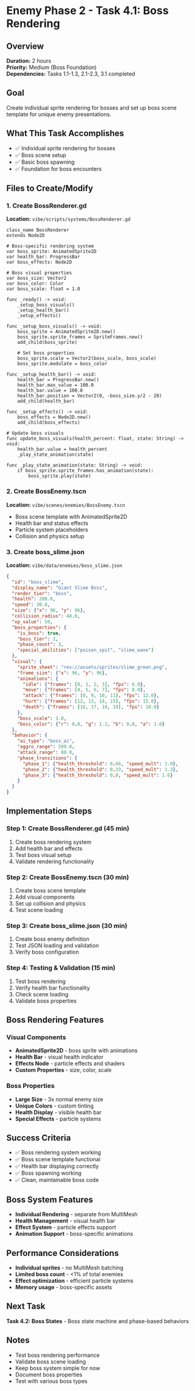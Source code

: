 # Enemy Phase 2 - Task 4.1: Boss Rendering

## Overview
**Duration:** 2 hours  
**Priority:** Medium (Boss Foundation)  
**Dependencies:** Tasks 1.1-1.3, 2.1-2.3, 3.1 completed  

## Goal
Create individual sprite rendering for bosses and set up boss scene template for unique enemy presentations.

## What This Task Accomplishes
- ✅ Individual sprite rendering for bosses
- ✅ Boss scene setup
- ✅ Basic boss spawning
- ✅ Foundation for boss encounters

## Files to Create/Modify

### 1. Create BossRenderer.gd
**Location:** `vibe/scripts/systems/BossRenderer.gd`
```gdscript
class_name BossRenderer
extends Node2D

# Boss-specific rendering system
var boss_sprite: AnimatedSprite2D
var health_bar: ProgressBar
var boss_effects: Node2D

# Boss visual properties
var boss_size: Vector2
var boss_color: Color
var boss_scale: float = 1.0

func _ready() -> void:
    _setup_boss_visuals()
    _setup_health_bar()
    _setup_effects()

func _setup_boss_visuals() -> void:
    boss_sprite = AnimatedSprite2D.new()
    boss_sprite.sprite_frames = SpriteFrames.new()
    add_child(boss_sprite)
    
    # Set boss properties
    boss_sprite.scale = Vector2(boss_scale, boss_scale)
    boss_sprite.modulate = boss_color

func _setup_health_bar() -> void:
    health_bar = ProgressBar.new()
    health_bar.max_value = 100.0
    health_bar.value = 100.0
    health_bar.position = Vector2(0, -boss_size.y/2 - 20)
    add_child(health_bar)

func _setup_effects() -> void:
    boss_effects = Node2D.new()
    add_child(boss_effects)

# Update boss visuals
func update_boss_visuals(health_percent: float, state: String) -> void:
    health_bar.value = health_percent
    _play_state_animation(state)

func _play_state_animation(state: String) -> void:
    if boss_sprite.sprite_frames.has_animation(state):
        boss_sprite.play(state)
```

### 2. Create BossEnemy.tscn
**Location:** `vibe/scenes/enemies/BossEnemy.tscn`
- Boss scene template with AnimatedSprite2D
- Health bar and status effects
- Particle system placeholders
- Collision and physics setup

### 3. Create boss_slime.json
**Location:** `vibe/data/enemies/boss_slime.json`
```json
{
  "id": "boss_slime",
  "display_name": "Giant Slime Boss",
  "render_tier": "boss",
  "health": 200.0,
  "speed": 30.0,
  "size": {"x": 96, "y": 96},
  "collision_radius": 48.0,
  "xp_value": 50,
  "boss_properties": {
    "is_boss": true,
    "boss_tier": 1,
    "phase_count": 3,
    "special_abilities": ["poison_spit", "slime_wave"]
  },
  "visual": {
    "sprite_sheet": "res://assets/sprites/slime_green.png",
    "frame_size": {"x": 96, "y": 96},
    "animations": {
      "idle": {"frames": [0, 1, 2, 3], "fps": 6.0},
      "move": {"frames": [4, 5, 6, 7], "fps": 8.0},
      "attack": {"frames": [8, 9, 10, 11], "fps": 12.0},
      "hurt": {"frames": [12, 13, 14, 15], "fps": 15.0},
      "death": {"frames": [16, 17, 18, 19], "fps": 10.0}
    },
    "boss_scale": 3.0,
    "boss_color": {"r": 0.8, "g": 1.2, "b": 0.8, "a": 1.0}
  },
  "behavior": {
    "ai_type": "boss_ai",
    "aggro_range": 500.0,
    "attack_range": 80.0,
    "phase_transitions": {
      "phase_1": {"health_threshold": 0.66, "speed_mult": 1.0},
      "phase_2": {"health_threshold": 0.33, "speed_mult": 1.3},
      "phase_3": {"health_threshold": 0.0, "speed_mult": 1.6}
    }
  }
}
```

## Implementation Steps

### Step 1: Create BossRenderer.gd (45 min)
1. Create boss rendering system
2. Add health bar and effects
3. Test boss visual setup
4. Validate rendering functionality

### Step 2: Create BossEnemy.tscn (30 min)
1. Create boss scene template
2. Add visual components
3. Set up collision and physics
4. Test scene loading

### Step 3: Create boss_slime.json (30 min)
1. Create boss enemy definition
2. Test JSON loading and validation
3. Verify boss configuration

### Step 4: Testing & Validation (15 min)
1. Test boss rendering
2. Verify health bar functionality
3. Check scene loading
4. Validate boss properties

## Boss Rendering Features

### Visual Components
- **AnimatedSprite2D** - boss sprite with animations
- **Health Bar** - visual health indicator
- **Effects Node** - particle effects and shaders
- **Custom Properties** - size, color, scale

### Boss Properties
- **Large Size** - 3x normal enemy size
- **Unique Colors** - custom tinting
- **Health Display** - visible health bar
- **Special Effects** - particle systems

## Success Criteria
- ✅ Boss rendering system working
- ✅ Boss scene template functional
- ✅ Health bar displaying correctly
- ✅ Boss spawning working
- ✅ Clean, maintainable boss code

## Boss System Features
- **Individual Rendering** - separate from MultiMesh
- **Health Management** - visual health bar
- **Effect System** - particle effects support
- **Animation Support** - boss-specific animations

## Performance Considerations
- **Individual sprites** - no MultiMesh batching
- **Limited boss count** - <1% of total enemies
- **Effect optimization** - efficient particle systems
- **Memory usage** - boss-specific assets

## Next Task
**Task 4.2: Boss States** - Boss state machine and phase-based behaviors

## Notes
- Test boss rendering performance
- Validate boss scene loading
- Keep boss system simple for now
- Document boss properties
- Test with various boss types
